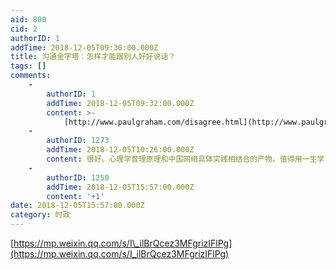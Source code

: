 ```yaml
---
aid: 800
cid: 2
authorID: 1
addTime: 2018-12-05T09:30:00.000Z
title: 沟通金字塔：怎样才能跟别人好好说话？
tags: []
comments:
    -
        authorID: 1
        addTime: 2018-12-05T09:32:00.000Z
        content: >-
            [http://www.paulgraham.com/disagree.html](http://www.paulgraham.com/disagree.html)
    -
        authorID: 1273
        addTime: 2018-12-05T10:26:00.000Z
        content: 很好。心理学普理原理和中国网络具体实践相结合的产物。值得用一生学习实践。
    -
        authorID: 1250
        addTime: 2018-12-05T15:57:00.000Z
        content: '+1'
date: 2018-12-05T15:57:00.000Z
category: 时政
---
```


[https://mp.weixin.qq.com/s/I\_ilBrQcez3MFgrizIFlPg](https://mp.weixin.qq.com/s/I_ilBrQcez3MFgrizIFlPg)
